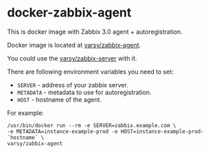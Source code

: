 # docker-zabbix-agent

This is docker image with Zabbix 3.0 agent + autoregistration.

Docker image is located at [varsy/zabbix-agent](https://hub.docker.com/r/varsy/zabbix-agent/).

You could use the [varsy/zabbix-server](https://hub.docker.com/r/varsy/zabbix-server/) with it.

There are following environment variables you need to set:
* `SERVER` - address of your zabbix server.
* `METADATA` - metadata to use for autoregistration.
* `HOST` - hostname of the agent.

For example:
```
/usr/bin/docker run --rm -e SERVER=zabbix.example.com \
-e METADATA=instance-example-prod -e HOST=instance-example-prod-`hostname` \
varsy/zabbix-agent
```
